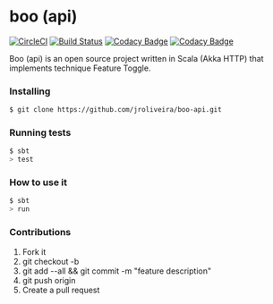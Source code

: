 # boo (api)

[![CircleCI](https://circleci.com/gh/jroliveira/boo-api.svg?style=svg)](https://circleci.com/gh/jroliveira/boo-api)
[![Build Status](https://travis-ci.org/jroliveira/boo-api.svg?branch=master)](https://travis-ci.org/jroliveira/boo-api)
[![Codacy Badge](https://api.codacy.com/project/badge/Grade/894774e2458342f5b6387fd0d6739f98)](https://www.codacy.com/app/jroliveira/boo-api?utm_source=github.com&utm_medium=referral&utm_content=jroliveira/boo-api&utm_campaign=badger)
[![Codacy Badge](https://api.codacy.com/project/badge/Coverage/894774e2458342f5b6387fd0d6739f98)](https://www.codacy.com/app/jroliveira/boo-api?utm_source=github.com&utm_medium=referral&utm_content=jroliveira/boo-api&utm_campaign=Badge_Coverage)

Boo (api) is an open source project written in Scala (Akka HTTP) that implements technique Feature Toggle.

### Installing

``` bash
$ git clone https://github.com/jroliveira/boo-api.git
```

### Running tests

``` bash
$ sbt
> test
```

### How to use it

``` bash
$ sbt
> run
```

### Contributions

1. Fork it
2. git checkout -b <branch-name>
3. git add --all && git commit -m "feature description"
4. git push origin <branch-name>
5. Create a pull request
